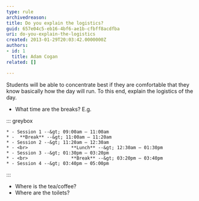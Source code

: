 ```yaml
---
type: rule
archivedreason: 
title: Do you explain the logistics?
guid: 657e04c5-eb16-4bf6-ae1b-cfbff8acdfba
uri: do-you-explain-the-logistics
created: 2013-01-29T20:03:42.0000000Z
authors:
- id: 1
  title: Adam Cogan
related: []

---
```


Students will be able to concentrate best if they are comfortable that they know basically how the day will run. To this end, explain the logistics of the day.

<!--endintro-->

* What time are the breaks?
E.g. <br>      

::: greybox

    * - Session 1 --&gt; 09:00am – 11:00am
    * -  **Break** --&gt; 11:00am – 11:20am
    * - Session 2 --&gt; 11:20am – 12:30am
    * - <br>                **Lunch** --&gt; 12:30am – 01:30pm
    * - Session 3 --&gt; 01:30pm – 03:20pm
    * - <br>                **Break** --&gt; 03:20pm – 03:40pm
    * - Session 4 --&gt; 03:40pm – 05:00pm


:::
* Where is the tea/coffee?
* Where are the toilets?
